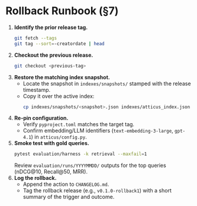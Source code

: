 # Rollback Runbook (§7)

1. **Identify the prior release tag.**
   ```bash
   git fetch --tags
   git tag --sort=-creatordate | head
   ```
2. **Checkout the previous release.**
   ```bash
   git checkout <previous-tag>
   ```
3. **Restore the matching index snapshot.**
   - Locate the snapshot in `indexes/snapshots/` stamped with the release timestamp.
   - Copy it over the active index:
     ```bash
     cp indexes/snapshots/<snapshot>.json indexes/atticus_index.json
     ```
4. **Re-pin configuration.**
   - Verify `pyproject.toml` matches the target tag.
   - Confirm embedding/LLM identifiers (`text-embedding-3-large`, `gpt-4.1`) in `atticus/config.py`.
5. **Smoke test with gold queries.**
   ```bash
   pytest evaluation/harness -k retrieval --maxfail=1
   ```
   Review `evaluation/runs/YYYYMMDD/` outputs for the top queries (nDCG@10, Recall@50, MRR).
6. **Log the rollback.**
   - Append the action to `CHANGELOG.md`.
   - Tag the rollback release (e.g., `v0.1.0-rollback1`) with a short summary of the trigger and outcome.
